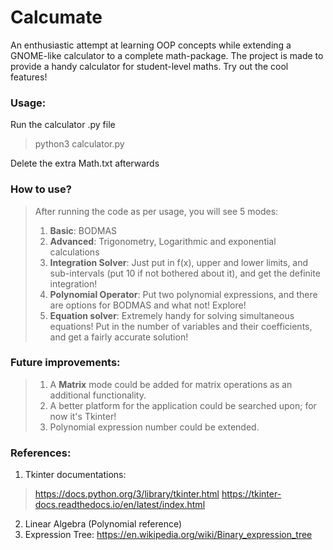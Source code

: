 # Calcumate
An enthusiastic attempt at learning OOP concepts while extending a GNOME-like calculator to a complete math-package. The project is made to provide a handy calculator for student-level maths. Try out the cool features!

### Usage:
Run the calculator .py file
> python3 calculator.py

Delete the extra Math.txt afterwards

### How to use?
> After running the code as per usage, you will see 5 modes:
> 
> 1. **Basic**: BODMAS
> 2. **Advanced**: Trigonometry, Logarithmic and exponential calculations
> 3. **Integration Solver**: Just put in f(x), upper and lower limits, and sub-intervals (put 10 if not bothered about it), and get the definite integration!
> 4. **Polynomial Operator**: Put two polynomial expressions, and there are options for BODMAS and what not! Explore!
> 5. **Equation solver**: Extremely handy for solving simultaneous equations! Put in the number of variables and their coefficients, and get a fairly accurate solution!

### Future improvements:
> 1. A **Matrix** mode could be added for matrix operations as an additional functionality.
> 2. A better platform for the application could be searched upon; for now it's Tkinter!
> 3. Polynomial expression number could be extended.

### References:
1. Tkinter documentations:
> https://docs.python.org/3/library/tkinter.html
> https://tkinter-docs.readthedocs.io/en/latest/index.html
2. Linear Algebra (Polynomial reference)
3. Expression Tree: https://en.wikipedia.org/wiki/Binary_expression_tree
